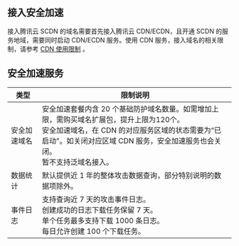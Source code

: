 ## 接入安全加速

接入腾讯云 SCDN 的域名需要首先接入腾讯云 CDN/ECDN，且开通 SCDN 的服务地域，需要同时启动 CDN/ECDN 服务。使用 CDN 服务，接入域名的相关限制，请参考 [CDN 使用限制](https://cloud.tencent.com/document/product/228/37848) 。




## 安全加速服务

| 类型         | 限制说明                                                     |
| ------------ | ------------------------------------------------------------ |
| 安全加速域名 | 安全加速套餐内含 20 个基础防护域名数量。如需增加上限，需购买域名扩展包，提升上限为120个。<br/>安全加速域名，在 CDN 的对应服务区域的状态需要为“已启动”。如关闭对应区域 CDN 服务，安全加速服务也会关闭。<br/>暂不支持泛域名接入。 |
| 数据统计     | 默认提供近 1 年的整体攻击数据查询，部分特别说明的数据项除外。  |
| 事件日志     | 支持查询近 7 天的攻击事件日志。<br/>创建成功的日志下载任务保留 7 天。<br/>单个任务最多支持下载 1000 条日志。<br/>每日允许创建 100 个下载任务。 |
